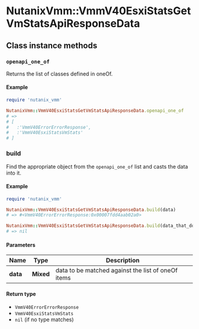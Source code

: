 # NutanixVmm::VmmV40EsxiStatsGetVmStatsApiResponseData

## Class instance methods

### `openapi_one_of`

Returns the list of classes defined in oneOf.

#### Example

```ruby
require 'nutanix_vmm'

NutanixVmm::VmmV40EsxiStatsGetVmStatsApiResponseData.openapi_one_of
# =>
# [
#   :'VmmV40ErrorErrorResponse',
#   :'VmmV40EsxiStatsVmStats'
# ]
```

### build

Find the appropriate object from the `openapi_one_of` list and casts the data into it.

#### Example

```ruby
require 'nutanix_vmm'

NutanixVmm::VmmV40EsxiStatsGetVmStatsApiResponseData.build(data)
# => #<VmmV40ErrorErrorResponse:0x00007fdd4aab02a0>

NutanixVmm::VmmV40EsxiStatsGetVmStatsApiResponseData.build(data_that_doesnt_match)
# => nil
```

#### Parameters

| Name | Type | Description |
| ---- | ---- | ----------- |
| **data** | **Mixed** | data to be matched against the list of oneOf items |

#### Return type

- `VmmV40ErrorErrorResponse`
- `VmmV40EsxiStatsVmStats`
- `nil` (if no type matches)

